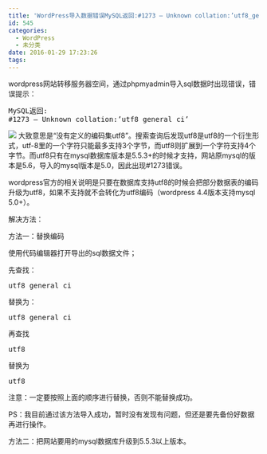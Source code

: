 ```yaml
---
title: 'WordPress导入数据错误MySQL返回:#1273 – Unknown collation:’utf8_general_ci’'
id: 545
categories:
  - WordPress
  - 未分类
date: 2016-01-29 17:23:26
tags:
---
```


wordpress网站转移服务器空间，通过phpmyadmin导入sql数据时出现错误，错误提示：
<pre lang="sql">
MySQL返回:
#1273 – Unknown collation:’utf8_general_ci’
</pre>
[![](https://ww3.sinaimg.cn/large/85f4065cgw1f0ghoudi48j20vx0bi0tn.jpg)](https://ww3.sinaimg.cn/large/85f4065cgw1f0ghoudi48j20vx0bi0tn.jpg)
大致意思是“没有定义的编码集utf8”。搜索查询后发现utf8是utf8的一个衍生形式，utf-8里的一个字符只能最多支持3个字节，而utf8则扩展到一个字符支持4个字节。而utf8只有在mysql数据库版本是5.5.3+的时候才支持，网站原mysql的版本是5.6，导入的mysql版本是5.0，因此出现#1273错误。
<!--more-->

wordpress官方的相关说明是只要在数据库支持utf8的时候会把部分数据表的编码升级为utf8，如果不支持就不会转化为utf8编码（wordpress 4.4版本支持mysql 5.0+）。

解决方法：

方法一：替换编码

使用代码编辑器打开导出的sql数据文件；

先查找：
<pre lang="sql">
utf8_general_ci
</pre>
替换为：
<pre lang="sql">
utf8_general_ci
</pre>
再查找
<pre lang="sql">
utf8
</pre>
替换为
<pre lang="sql">
utf8
</pre>
注意：一定要按照上面的顺序进行替换，否则不能替换成功。

PS：我目前通过该方法导入成功，暂时没有发现有问题，但还是要先备份好数据再进行操作。

方法二：把网站要用的mysql数据库升级到5.5.3以上版本。

